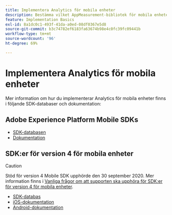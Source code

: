 ```yaml
---
title: Implementera Analytics för mobila enheter
description: Bestämma vilket AppMeasurement-bibliotek för mobila enheter som ska användas.
feature: Implementation Basics
exl-id: 8a1dc0c1-493f-41da-a0ed-08df0367e5d8
source-git-commit: b3c74782ef6183fa63674b98e4c0fc39fc09441b
workflow-type: tm+mt
source-wordcount: '96'
ht-degree: 69%

---
```


# Implementera Analytics för mobila enheter

Mer information om hur du implementerar Analytics för mobila enheter finns i följande SDK-databaser och dokumentation:

## Adobe Experience Platform Mobile SDKs

* [SDK-databasen](https://github.com/Adobe-Marketing-Cloud/aep-sdks-documentation)
* [Dokumentation](https://aep-sdks.gitbook.io/docs/)

## SDK:er för version 4 för mobila enheter

>[!CAUTION]
>
>Stöd för version 4 Mobile SDK upphörde den 30 september 2020. Mer information finns i [Vanliga frågor om att supporten ska upphöra för SDK:er för version 4 för mobila enheter](https://aep-sdks.gitbook.io/docs/version-4-sdk-end-of-support-faq).

* [SDK-databas](https://github.com/Adobe-Marketing-Cloud/mobile-services/tree/master/sdks)
* [iOS-dokumentation](https://experienceleague.adobe.com/docs/mobile-services/ios/overview.html)
* [Android-dokumentation](https://experienceleague.adobe.com/docs/mobile-services/android/overview.html)

